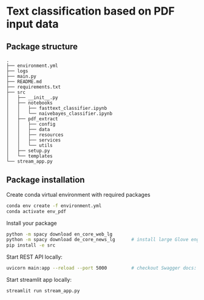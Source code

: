 # Text classification based on PDF input data

## Package structure

```
.
├── environment.yml
├── logs
├── main.py
├── README.md
├── requirements.txt
├── src
│   ├── __init__.py
│   ├── notebooks
│   │   ├── fasttext_classifier.ipynb
│   │   └── naivebayes_classifier.ipynb
│   ├── pdf_extract
│   │   ├── config
│   │   ├── data
│   │   ├── resources
│   │   ├── services
│   │   └── utils
│   ├── setup.py
│   └── templates
└── stream_app.py
```


## Package installation

Create conda virtual environment with required packages 
```bash
conda env create -f environment.yml 
conda activate env_pdf
```

Install your package
```bash
python -m spacy download en_core_web_lg
python -m spacy download de_core_news_lg      # install large Glove engl. word embeddings
pip install -e src
``` 

Start REST API locally:
```bash
uvicorn main:app --reload --port 5000         # checkout Swagger docs: http://127.0.0.1:5000/docs 
``` 

Start streamlit app locally:
```bash
streamlit run stream_app.py     
``` 

